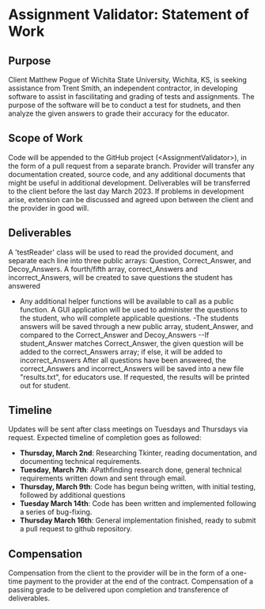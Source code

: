 # Assignment Validator: Statement of Work

## Purpose

Client Matthew Pogue of Wichita State University, Wichita, KS, is seeking assistance from 
Trent Smith, an independent contractor, in developing software to assist in fascilitating and grading of tests and assignments. 
The purpose of the software will be to conduct a test for studnets, and then analyze the given answers 
to grade their accuracy for the educator.

## Scope of Work

Code will be appended to the GitHub project (\<AssignmentValidator>), in the form of a pull request from a separate branch. 
Provider will transfer any documentation created, source code, and any additional documents that might be useful in additional development.
Deliverables will be transferred to the client before the last day March 2023. 
If problems in development arise, extension can be discussed and agreed upon between the client and the provider in good will.

## Deliverables

A 'testReader' class will be used to read the provided document, and separate each line into three public arrays: Question, Correct_Answer, and Decoy_Answers.
A fourth/fifth array, correct_Answers and incorrect_Answers, will be created to save questions the student has answered
- Any additional helper functions will be available to call as a public function.
A GUI application will be used to administer the questions to the student, who will complete applicable questions.
-The students answers will be saved through a new public array, student_Answer, and compared to the Correct_Answer and Decoy_Answers
--If student_Answer matches Correct_Answer, the given question will be added to the correct_Answers array; if else, it will be added to incorrect_Answers
After all questions have been answered, the correct_Answers and incorrect_Answers will be saved into a new file "results.txt", for educators use. If requested, the results will be printed out for student.

## Timeline

Updates will be sent after class meetings on Tuesdays and Thursdays via request. Expected timeline of completion goes as followed:
- **Thursday, March 2nd**: Researching Tkinter, reading documentation, and documenting technical requirements.
- **Tuesday, March 7th**: APathfinding research done, general technical requirements written down and sent through email.
- **Thursday, March 9th**: Code has begun being written, with initial testing, followed by additional questions
- **Tuesday March 14th**: Code has been written and implemented following a series of bug-fixing.
- **Thursday March 16th**: General implementation finished, ready to submit a pull request to github repository.

## Compensation

Compensation from the client to the provider will be in the form of a one-time payment to the provider at the end of the contract.
Compensation of a passing grade to be delivered upon completion and transference of deliverables.